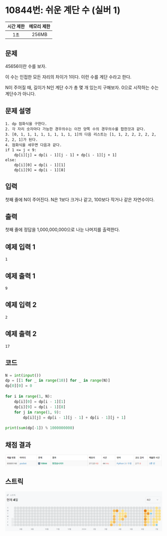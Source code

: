 # 10844번: 쉬운 계단 수 (실버 1)
| 시간 제한 | 메모리 제한 |
|:-----:|:------:|
|  1초   | 256MB  |

## 문제
45656이란 수를 보자.

이 수는 인접한 모든 자리의 차이가 1이다. 이런 수를 계단 수라고 한다.

N이 주어질 때, 길이가 N인 계단 수가 총 몇 개 있는지 구해보자. 0으로 시작하는 수는 계단수가 아니다.

## 문제 설명
```text
1. dp 점화식을 구한다.
2. 각 자리 숫자마다 가능한 경우의수는 이전 양쪽 수의 경우의수를 합한것과 같다.
3. [0, 1, 1, 1, 1, 1, 1, 1, 1, 1]의 다음 리스트는 [1, 1, 2, 2, 2, 2, 2, 2, 2, 1]가 된다.
4. 점화식을 세우면 다음과 같다.
if 1 <= j < 9:
    dp[i][j] = dp[i - 1][j - 1] + dp[i - 1][j + 1]
else:
    dp[i][0] = dp[i - 1][1]
    dp[i][9] = dp[i - 1][8]
```



## 입력
첫째 줄에 N이 주어진다. N은 1보다 크거나 같고, 100보다 작거나 같은 자연수이다.

## 출력
첫째 줄에 정답을 1,000,000,000으로 나눈 나머지를 출력한다.


## 예제 입력 1 
```text
1
```

## 예제 출력 1 
```text
9
```

## 예제 입력 2 
```text
2
```

## 예제 출력 2 
```text
17
```

## 코드
```python
N = int(input())
dp = [[1 for _ in range(10)] for _ in range(N)]
dp[0][0] = 0

for i in range(1, N):
    dp[i][0] = dp[i - 1][1]
    dp[i][9] = dp[i - 1][8]
    for j in range(1, 9):
        dp[i][j] = dp[i - 1][j - 1] + dp[i - 1][j + 1]

print(sum(dp[-1]) % 1000000000)

```

## 채점 결과
![img.png](img.png)

## 스트릭
![img_1.png](img_1.png)
